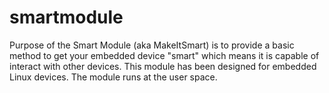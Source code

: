 # smartmodule
Purpose of the Smart Module (aka MakeItSmart) is to provide a basic method to get your embedded device "smart" which means it is capable of interact with other devices. This module has been designed for embedded Linux devices. The module runs at the user space.
